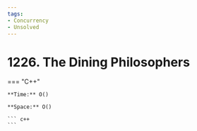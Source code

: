```yaml
---
tags:
- Concurrency
- Unsolved
---
```



# 1226. The Dining Philosophers

=== "C++"

    **Time:** O()

    **Space:** O()

    ``` c++
    ```